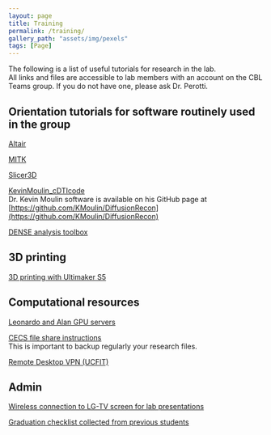 ```yaml
---
layout: page
title: Training
permalink: /training/
gallery_path: "assets/img/pexels"
tags: [Page]
---
```


The following is a list of useful tutorials for research in the lab.\
All links and files are accessible to lab members with an account on the CBL Teams group. If you do not have one, please ask Dr. Perotti.

## Orientation tutorials for software routinely used in the group
[Altair](https://ucf.sharepoint.com/:v:/r/sites/ComputationalBiomechanicsLab_GRP/Shared%20Documents/General/Software_tutorials/Altair_software.mp4?csf=1&web=1&e=W3Fxs1)

[MITK](https://ucf.sharepoint.com/:v:/r/sites/ComputationalBiomechanicsLab_GRP/Shared%20Documents/General/Software_tutorials/MITK.mp4?csf=1&web=1&e=6AT3pi)

[Slicer3D](https://ucf.sharepoint.com/:v:/r/sites/ComputationalBiomechanicsLab_GRP/Shared%20Documents/General/Software_tutorials/Slicer3D.mp4?csf=1&web=1&e=yVi4Ds)

[KevinMoulin_cDTIcode](https://ucf.sharepoint.com/:v:/r/sites/ComputationalBiomechanicsLab_GRP/Shared%20Documents/General/Software_tutorials/Kevins_code.mp4?csf=1&web=1&e=b9TulJ)\
Dr. Kevin Moulin software is available on his GitHub page at [https://github.com/KMoulin/DiffusionRecon](https://github.com/KMoulin/DiffusionRecon)

[DENSE analysis toolbox](https://ucf.sharepoint.com/:f:/r/sites/ComputationalBiomechanicsLab_GRP/Shared%20Documents/General/Software_tutorials/DENSE_Kick_start?csf=1&web=1&e=YktdWO)

## 3D printing
[3D printing with Ultimaker S5](https://ucf.sharepoint.com/:b:/r/sites/ComputationalBiomechanicsLab_GRP/Shared%20Documents/General/3D%20Print%20with%20Ultimaker%20S5.pdf?csf=1&web=1&e=bIed8P)

## Computational resources
[Leonardo and Alan GPU servers](https://ucf.sharepoint.com/:b:/r/sites/ComputationalBiomechanicsLab_GRP/Shared%20Documents/General/Alan%20and%20Leonardo%20Basic%20Commands.pdf?csf=1&web=1&e=7aQ4x1)

[CECS file share instructions](https://ucf.sharepoint.com/:b:/r/sites/ComputationalBiomechanicsLab_GRP/Shared%20Documents/General/Mounting%20CECS%20DFS%20File%20Share.pdf?csf=1&web=1&e=Mh37Mg)\
This is important to backup regularly your research files.

[Remote Desktop VPN (UCFIT)](https://ucf.sharepoint.com/:b:/r/sites/ComputationalBiomechanicsLab_GRP/Shared%20Documents/General/RemoteDesktopVPN_UCFIT.pdf?csf=1&web=1&e=MbgmjI)

## Admin
[Wireless connection to LG-TV screen for lab presentations](https://ucf.sharepoint.com/:b:/r/sites/ComputationalBiomechanicsLab_GRP/Shared%20Documents/General/Wireless%20connection%20to%20LG-TV.pdf?csf=1&web=1&e=DeyjGY)

[Graduation checklist collected from previous students](https://ucf.sharepoint.com/:b:/r/sites/ComputationalBiomechanicsLab_GRP/Shared%20Documents/General/Graduation%20checklist.pdf?csf=1&web=1&e=VfM6ju)


